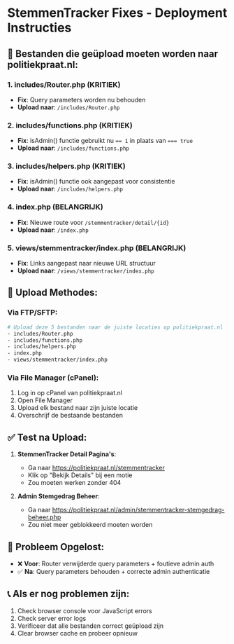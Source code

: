 # StemmenTracker Fixes - Deployment Instructies

## 📁 Bestanden die geüpload moeten worden naar politiekpraat.nl:

### 1. **includes/Router.php** (KRITIEK)

- **Fix**: Query parameters worden nu behouden
- **Upload naar**: `/includes/Router.php`

### 2. **includes/functions.php** (KRITIEK)

- **Fix**: isAdmin() functie gebruikt nu `== 1` in plaats van `=== true`
- **Upload naar**: `/includes/functions.php`

### 3. **includes/helpers.php** (KRITIEK)

- **Fix**: isAdmin() functie ook aangepast voor consistentie
- **Upload naar**: `/includes/helpers.php`

### 4. **index.php** (BELANGRIJK)

- **Fix**: Nieuwe route voor `/stemmentracker/detail/{id}`
- **Upload naar**: `/index.php`

### 5. **views/stemmentracker/index.php** (BELANGRIJK)

- **Fix**: Links aangepast naar nieuwe URL structuur
- **Upload naar**: `/views/stemmentracker/index.php`

## 🚀 Upload Methodes:

### Via FTP/SFTP:

```bash
# Upload deze 5 bestanden naar de juiste locaties op politiekpraat.nl
- includes/Router.php
- includes/functions.php
- includes/helpers.php
- index.php
- views/stemmentracker/index.php
```

### Via File Manager (cPanel):

1. Log in op cPanel van politiekpraat.nl
2. Open File Manager
3. Upload elk bestand naar zijn juiste locatie
4. Overschrijf de bestaande bestanden

## ✅ Test na Upload:

1. **StemmenTracker Detail Pagina's**:

   - Ga naar https://politiekpraat.nl/stemmentracker
   - Klik op "Bekijk Details" bij een motie
   - Zou moeten werken zonder 404

2. **Admin Stemgedrag Beheer**:
   - Ga naar https://politiekpraat.nl/admin/stemmentracker-stemgedrag-beheer.php
   - Zou niet meer geblokkeerd moeten worden

## 🔧 Probleem Opgelost:

- ❌ **Voor**: Router verwijderde query parameters + foutieve admin auth
- ✅ **Na**: Query parameters behouden + correcte admin authenticatie

## 📞 Als er nog problemen zijn:

1. Check browser console voor JavaScript errors
2. Check server error logs
3. Verificeer dat alle bestanden correct geüpload zijn
4. Clear browser cache en probeer opnieuw
